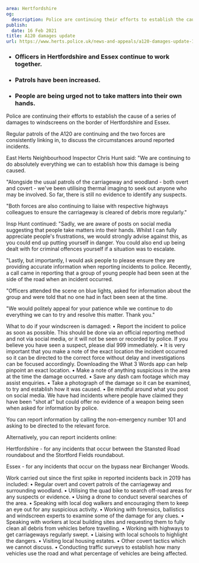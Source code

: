 ```yaml
area: Hertfordshire
og:
  description: Police are continuing their efforts to establish the cause of a series of damages to windscreens on the border of Hertfordshire and Essex.
publish:
  date: 16 Feb 2021
title: A120 damages update
url: https://www.herts.police.uk/news-and-appeals/a120-damages-update-1204a
```

* ### Officers in Hertfordshire and Essex continue to work together.

 * ### Patrols have been increased.

 * ### People are being urged not to take matters into their own hands.

Police are continuing their efforts to establish the cause of a series of damages to windscreens on the border of Hertfordshire and Essex.

Regular patrols of the A120 are continuing and the two forces are consistently linking in, to discuss the circumstances around reported incidents.

East Herts Neighbourhood Inspector Chris Hunt said: "We are continuing to do absolutely everything we can to establish how this damage is being caused.

"Alongside the usual patrols of the carriageway and woodland - both overt and covert - we've been utilising thermal imaging to seek out anyone who may be involved. So far, there is still no evidence to identify any suspects.

"Both forces are also continuing to liaise with respective highways colleagues to ensure the carriageway is cleared of debris more regularly."

Insp Hunt continued: "Sadly, we are aware of posts on social media suggesting that people take matters into their hands. Whilst I can fully appreciate people's frustrations, we would strongly advise against this, as you could end up putting yourself in danger. You could also end up being dealt with for criminal offences yourself if a situation was to escalate.

"Lastly, but importantly, I would ask people to please ensure they are providing accurate information when reporting incidents to police. Recently, a call came in reporting that a group of young people had been seen at the side of the road when an incident occurred.

"Officers attended the scene on blue lights, asked for information about the group and were told that no one had in fact been seen at the time.

"We would politely appeal for your patience while we continue to do everything we can to try and resolve this matter. Thank you."

What to do if your windscreen is damaged:
• Report the incident to police as soon as possible. This should be done via an official reporting method and not via social media, or it will not be seen or recorded by police. If you believe you have seen a suspect, please dial 999 immediately.
• It is very important that you make a note of the exact location the incident occurred so it can be directed to the correct force without delay and investigations can be focused accordingly. Downloading the What 3 Words app can help pinpoint an exact location.
• Make a note of anything suspicious in the area at the time the damage occurred.
• Save any dash cam footage which may assist enquiries.
• Take a photograph of the damage so it can be examined, to try and establish how it was caused.
• Be mindful around what you post on social media. We have had incidents where people have claimed they have been "shot at" but could offer no evidence of a weapon being seen when asked for information by police.

You can report information by calling the non-emergency number 101 and asking to be directed to the relevant force.

Alternatively, you can report incidents online:

Hertfordshire \- for any incidents that occur between the Stansted Road roundabout and the Stortford Fields roundabout.

Essex \- for any incidents that occur on the bypass near Birchanger Woods.

Work carried out since the first spike in reported incidents back in 2019 has included:
• Regular overt and covert patrols of the carriageway and surrounding woodland.
• Utilising the quad bike to search off-road areas for any suspects or evidence.
• Using a drone to conduct several searches of the area.
• Speaking with local dog walkers and encouraging them to keep an eye out for any suspicious activity.
• Working with forensics, ballistics and windscreen experts to examine some of the damage for any clues.
• Speaking with workers at local building sites and requesting them to fully clean all debris from vehicles before travelling.
• Working with highways to get carriageways regularly swept.
• Liaising with local schools to highlight the dangers.
• Visiting local housing estates.
• Other covert tactics which we cannot discuss.
• Conducting traffic surveys to establish how many vehicles use the road and what percentage of vehicles are being affected.
